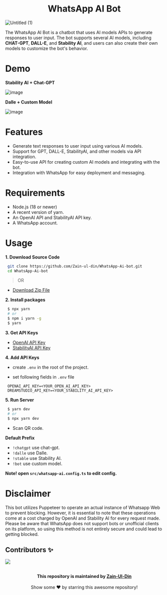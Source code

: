 <div align="center">
<h1>WhatsApp AI Bot</h1>
</div>

![Untitled (1)](https://user-images.githubusercontent.com/78583049/222102919-9d09417d-7e44-4efd-b482-f5893c7bc5f6.png)

The WhatsApp AI Bot is a chatbot that uses AI models APIs to generate responses to user input. The bot supports several AI models, including **CHAT-GPT**, **DALL-E**, and **Stability AI**, and users can also create their own models to customize the bot's behavior.

# Demo

**Stability AI + Chat-GPT**

![image](https://user-images.githubusercontent.com/78583049/222071673-ef0f2021-a8b4-4263-9304-a77ecd76c0a1.png)

**Dalle + Custom Model** 

![image](https://user-images.githubusercontent.com/78583049/222074174-55792d13-5137-4c1c-b708-3ad188ca8d8d.png)


# Features
- Generate text responses to user input using various AI models.
- Support for GPT, DALL-E, StabilityAI, and other models via API integration.
- Easy-to-use API for creating custom AI models and integrating with the bot.
- Integration with WhatsApp for easy deployment and messaging.

# Requirements

- Node.js (18 or newer)
- A recent version of yarn.
- An OpenAI API and StabilityAI API key. 
- A WhatsApp account.


# Usage

**1. Download Source Code**

```bash
 git clone https://github.com/Zain-ul-din/WhatsApp-Ai-bot.git
 cd WhatsApp-Ai-bot
```

> OR

- [Download Zip File](https://github.com/Zain-ul-din/WhatsApp-Ai-bot/archive/refs/heads/master.zip)

**2. Install packages**

```bash
 $ npx yarn
 # or
 $ npm i yarn -g
 $ yarn
```

**3. Get API Keys**

- [OpenAI API Key](https://platform.openai.com/account/api-keys)
- [StabilityAI API Key](https://platform.stability.ai/docs/getting-started/authentication)

**4. Add API Keys**


- create `.env` in the root of the project.

- set following fields in `.env` file
```.env
 OPENAI_API_KEY=<YOUR_OPEN_AI_API_KEY>
 DREAMSTUDIO_API_KEY=<YOUR_STABILITY_AI_API_KEY>
```

**5. Run Server**

```bash
 $ yarn dev
 # or
 $ npx yarn dev
```

- Scan QR code.

**Default Prefix**

- `!chatgpt` use chat-gpt.
- `!dalle` use Dalle.
- `!stable` use Stability AI.
- `!bot` use custom model.

**Note! open `src/whatsapp-ai.config.ts` to edit config.**

# Disclaimer

This bot utilizes Puppeteer to operate an actual instance of Whatsapp Web to prevent blocking. However, it is essential to note that these operations come at a cost charged by OpenAI and Stability AI for every request made. Please be aware that WhatsApp does not support bots or unofficial clients on its platform, so using this method is not entirely secure and could lead to getting blocked.


## Contributors ✨

<a href="https://github.com/Zain-ul-din/WhatsApp-Ai-bot/graphs/contributors">
  <img src="https://contrib.rocks/image?repo=Zain-ul-din/WhatsApp-Ai-bot" />
</a>

<!-- about -->

##
<div align="center">
<h4 font-weight="bold">This repository is maintained by <a href="https://github.com/Zain-ul-din">Zain-Ul-Din</a></h4>
<p> Show some ❤️ by starring this awesome repository! </p>
</div>


